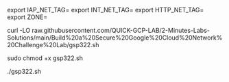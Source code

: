 export IAP_NET_TAG=
export INT_NET_TAG=
export HTTP_NET_TAG=
export ZONE=


curl -LO raw.githubusercontent.com/QUICK-GCP-LAB/2-Minutes-Labs-Solutions/main/Build%20a%20Secure%20Google%20Cloud%20Network%20Challenge%20Lab/gsp322.sh

sudo chmod +x gsp322.sh

./gsp322.sh
